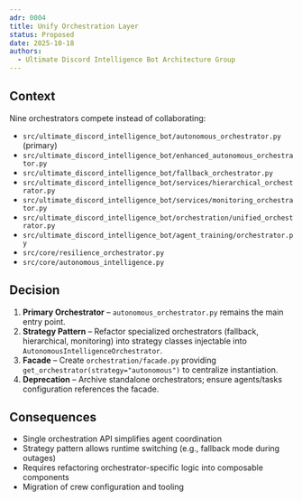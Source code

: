 ```yaml
---
adr: 0004
title: Unify Orchestration Layer
status: Proposed
date: 2025-10-18
authors:
  - Ultimate Discord Intelligence Bot Architecture Group
---
```


## Context

Nine orchestrators compete instead of collaborating:

- `src/ultimate_discord_intelligence_bot/autonomous_orchestrator.py` (primary)
- `src/ultimate_discord_intelligence_bot/enhanced_autonomous_orchestrator.py`
- `src/ultimate_discord_intelligence_bot/fallback_orchestrator.py`
- `src/ultimate_discord_intelligence_bot/services/hierarchical_orchestrator.py`
- `src/ultimate_discord_intelligence_bot/services/monitoring_orchestrator.py`
- `src/ultimate_discord_intelligence_bot/orchestration/unified_orchestrator.py`
- `src/ultimate_discord_intelligence_bot/agent_training/orchestrator.py`
- `src/core/resilience_orchestrator.py`
- `src/core/autonomous_intelligence.py`

## Decision

1. **Primary Orchestrator** – `autonomous_orchestrator.py` remains the main entry point.
2. **Strategy Pattern** – Refactor specialized orchestrators (fallback, hierarchical, monitoring) into strategy classes injectable into `AutonomousIntelligenceOrchestrator`.
3. **Facade** – Create `orchestration/facade.py` providing `get_orchestrator(strategy="autonomous")` to centralize instantiation.
4. **Deprecation** – Archive standalone orchestrators; ensure agents/tasks configuration references the facade.

## Consequences

- Single orchestration API simplifies agent coordination
- Strategy pattern allows runtime switching (e.g., fallback mode during outages)
- Requires refactoring orchestrator-specific logic into composable components
- Migration of crew configuration and tooling
